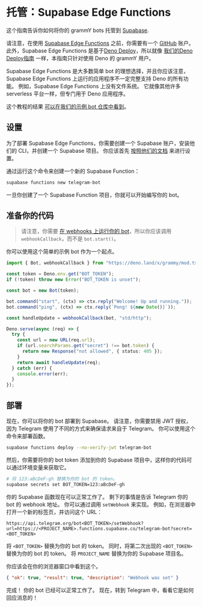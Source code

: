# 托管：Supabase Edge Functions

这个指南告诉你如何将你的 grammY bots 托管到 [Supabase](https://supabase.com/).

请注意，在使用 [Supabase Edge Functions](https://supabase.com/docs/guides/functions/quickstart) 之前，你需要有一个 [GitHub](https://github.com) 账户。
此外，Supabase Edge Functions 是基于[Deno Deploy](https://deno.com/deploy)，所以就像 [我们的Deno Deploy指南](./deno-deploy.md) 一样，本指南只针对使用 Deno 的 grammY 用户。

Supabase Edge Functions 是大多数简单 bot 的理想选择，并且你应该注意，Supabase Edge Functions 上运行的应用程序不一定完整支持 Deno 的所有功能。
例如，Supabase Edge Functions 上没有文件系统。
它就像其他许多 serverless 平台一样，但专门用于 Deno 应用程序。

这个教程的结果 [可以在我们的示例 bot 仓库中看到](https://github.com/grammyjs/examples/tree/main/supabase-edge-functions)。

## 设置

为了部署 Supabase Edge Functions，你需要创建一个 Supabase 账户，安装他们的 CLI，并创建一个 Supabase 项目。
你应该首先 [按照他们的文档](https://supabase.com/docs/guides/functions/quickstart#prerequisites) 来进行设置。

通过运行这个命令来创建一个新的 Supabase Function：

```sh
supabase functions new telegram-bot
```

一旦你创建了一个 Supabase Function 项目，你就可以开始编写你的 bot。

## 准备你的代码

> 请注意，你需要 [在 webhooks 上运行你的 bot](../guide/deployment-types.md#如何使用-webhooks)，所以你应该调用 `webhookCallback`，而不是 `bot.start()`。

你可以使用这个简单的示例 bot 作为一个起点。

```ts
import { Bot, webhookCallback } from "https://deno.land/x/grammy/mod.ts";

const token = Deno.env.get("BOT_TOKEN");
if (!token) throw new Error("BOT_TOKEN is unset");

const bot = new Bot(token);

bot.command("start", (ctx) => ctx.reply("Welcome! Up and running."));
bot.command("ping", (ctx) => ctx.reply(`Pong! ${new Date()}`));

const handleUpdate = webhookCallback(bot, "std/http");

Deno.serve(async (req) => {
  try {
    const url = new URL(req.url);
    if (url.searchParams.get("secret") !== bot.token) {
      return new Response("not allowed", { status: 405 });
    }
    return await handleUpdate(req);
  } catch (err) {
    console.error(err);
  }
});
```

## 部署

现在，你可以将你的 bot 部署到 Supabase。
请注意，你需要禁用 JWT 授权，因为 Telegram 使用了不同的方式来确保请求来自于 Telegram。
你可以使用这个命令来部署函数。

```sh
supabase functions deploy --no-verify-jwt telegram-bot
```

然后，你需要将你的 bot token 添加到你的 Supabase 项目中，这样你的代码可以通过环境变量来获取它。

```sh
# 将 123:aBcDeF-gh 替换为你的 bot 的 token。
supabase secrets set BOT_TOKEN=123:aBcDeF-gh
```

你的 Supabase 函数现在可以正常工作了。
剩下的事情是告诉 Telegram 你的 bot 的 webhook 地址。
你可以通过调用 `setWebhook` 来实现。
例如，在浏览器中打开一个新的标签页，并访问这个 URL：

```text
https://api.telegram.org/bot<BOT_TOKEN>/setWebhook?url=https://<PROJECT_NAME>.functions.supabase.co/telegram-bot?secret=<BOT_TOKEN>
```

将 `<BOT_TOKEN>` 替换为你的 bot 的 token。
同时，将第二次出现的 `<BOT_TOKEN>` 替换为你的 bot 的 token。
将 `PROJECT_NAME` 替换为你的 Supabase 项目名。

你应该会在你的浏览器窗口中看到这个。

```json
{ "ok": true, "result": true, "description": "Webhook was set" }
```

完成！
你的 bot 已经可以正常工作了。
现在，转到 Telegram 中，看看它是如何回应消息的！
